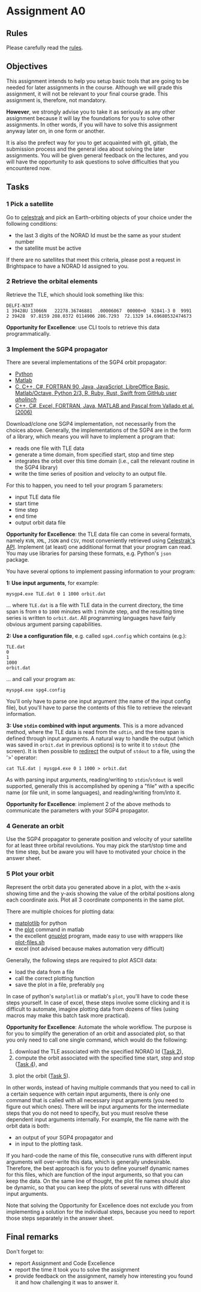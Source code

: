 # Assignment A0

## Rules

Please carefully read the [rules](rules/README.md).

## Objectives

This assignment intends to help you setup basic tools that are going to be needed for later assignments in the course. Although we will grade this assignment, it will not be relevant to your final course grade. This assignment is, therefore, not mandatory. 

**However**, we strongly advise you to take it as seriously as any other assignment because it will lay the foundations for you to solve other assignments. In other words, if you will have to solve this assignment anyway later on, in one form or another.

It is also the prefect way for you to get acquainted with git, gitlab, the submission process and the general idea about solving the later assignments. You will be given general feedback on the lectures, and you will have the opportunity to ask questions to solve difficulties that you encountered now.

## Tasks

### 1 Pick a satellite 

Go to [celestrak](https://celestrak.org/satcat/search.php) and pick an Earth-orbiting objects of your choice under the following conditions:

- the last 3 digits of the NORAD Id must be the same as your student number
- the satellite must be active

If there are no satellites that meet this criteria, please post a request in Brightspace to have a NORAD Id assigned to you.


### 2 Retrieve the orbital elements 

Retrieve the TLE, which should look something like this:

```
DELFI-N3XT              
1 39428U 13066N   22278.36746881  .00006067  00000+0  92841-3 0  9991
2 39428  97.8159 208.0372 0114906 286.7293  72.1329 14.69680532474673
```

**Opportunity for Excellence**: use CLI tools to retrieve this data programmatically.


### 3 Implement the SGP4 propagator 

There are several implementations of the SGP4 orbit propagator:

- [Python](https://pypi.org/project/sgp4/)
- [Matlab](https://www.mathworks.com/matlabcentral/fileexchange/62013-sgp4)
- [C, C++, C#, FORTRAN 90, Java, JavaScript, LibreOffice Basic, Matlab/Octave, Python 2/3, R, Ruby, Rust, Swift from GitHub user *aholinch*](https://github.com/aholinch/sgp4)
- [C++, C#, Excel, FORTRAN, Java, MATLAB and Pascal from Vallado et al. (2006)](http://celestrak.org/publications/AIAA/2006-6753/)

Download/clone one SGP4 implementation, not necessarily from the choices above. Generally, the implementations of the SGP4 are in the form of a library, which means you will have to implement a program that:

- reads one file with TLE data
- generate a time domain, from specified start, stop and time step
- integrates the orbit over this time domain (i.e., call the relevant routine in the SGP4 library)
- write the time series of position and velocity to an output file.

For this to happen, you need to tell your program 5 parameters:

- input TLE data file
- start time
- time step
- end time
- output orbit data file

**Opportunity for Excellence**: the TLE data file can come in several formats, namely `KVN`, `XML`, `JSON` and `CSV`, most conveniently retrieved using [Celestrak's API](http://celestrak.org/NORAD/documentation/gp-data-formats.php). Implement (at least) one additional format that your program can read. You may use libraries for parsing these formats, e.g. Python's `json` package.

You have several options to implement passing information to your program:

**1: Use input arguments**, for example:

```
mysgp4.exe TLE.dat 0 1 1000 orbit.dat
```

... where `TLE.dat` is a file with TLE data in the current directory, the time span is from `0` to `1000` minutes with `1` minute step, and the resulting time series is written to `orbit.dat`. All programming languages have fairly obvious argument parsing capabilities. 

**2: Use a configuration file**, e.g. called `sgp4.config` which contains (e.g.):

```
TLE.dat
0
1
1000
orbit.dat
```

... and call your program as:

```
myspg4.exe spg4.config
```
 
You'll only have to parse one input argument (the name of the input config file), but you'll have to parse the contents of this file to retrieve the relevant information.

**3: Use `stdin` combined with input arguments**. This is a more advanced method, where the TLE data is read from the `sdtin`, and the time span is defined through input arguments. A natural way to handle the output (which was saved in `orbit.dat` in previous options) is to write it to `stdout` (the screen). It is then possible to [redirect](https://medium.com/hacker-toolbelt/bash-shell-redirecting-standard-input-and-output-8c4713a22ea5) the output of `stdout` to a file, using the '>' operator:

```
cat TLE.dat | mysgp4.exe 0 1 1000 > orbit.dat
```

As with parsing input arguments, reading/writing to `stdin`/`stdout` is well supported, generally this is accomplished by opening a "file" with a specific name (or file unit, in some languages), and reading/writing from/into it.

**Opportunity for Excellence**: implement 2 of the above methods to communicate the parameters with your SGP4 propagator.

### 4 Generate an orbit

Use the SGP4 propagator to generate position and velocity of your satellite for at least three orbital revolutions. You may pick the start/stop time and the time step, but be aware you will have to motivated your choice in the answer sheet.

### 5 Plot your orbit

Represent the orbit data you generated above in a plot, with the x-axis showing time and the y-axis showing the value of the orbital positions along each coordinate axis. Plot all 3 coordinate components in the same plot.

There are multiple choices for plotting data:

- [matplotlib](https://matplotlib.org) for python
- the [plot](https://www.mathworks.com/help/matlab/ref/plot.html) command in matlab
- the excellent [gnuplot](http://www.gnuplot.info) program, made easy to use with wrappers like [plot-files.sh](https://github.com/jgte/plot-files)
- excel (not advised because makes automation very difficult)

Generally, the following steps are required to plot ASCII data:

- load the data from a file
- call the correct plotting function
- save the plot in a file, preferably `png`

In case of python's `matplotlib` or matlab's `plot`, you'll have to code these steps yourself. In case of excel, these steps involve some clicking and it is difficult to automate, imagine plotting data from dozens of files (using macros may make this batch task more practical).

**Opportunity for Excellence**: Automate the whole workflow. The purpose is for you to simplify the generation of an orbit and associated plot, so that you only need to call one single command, which would do the following:

1. download the TLE associated with the specified NORAD Id ([Task 2](#2-retrieve-the-orbital-elements)), 
2. compute the orbit associated with the specified time start, step and stop ([Task 4](#4-generate-an-orbit)), and 
3) plot the orbit ([Task 5](#5-Plot-your-orbit)).

In other words, instead of having multiple commands that you need to call in a certain sequence with certain input arguments, there is only one command that is called with all necessary input arguments (you need to figure out which ones). There will be input arguments for the intermediate steps that you do not need to specify, but you must resolve these dependent input arguments internally. For example, the file name with the orbit data is both:

- an output of your SGP4 propagator and
- in input to the plotting task.

If you hard-code the name of this file, consecutive runs with different input arguments will over-write this data, which is generally undesirable. Therefore, the best approach is for you to define yourself dynamic names for this files, which are function of the input arguments, so that you can keep the data. On the same line of thought, the plot file names should also be dynamic, so that you can keep the plots of several runs with different input arguments.

Note that solving the Opportunity for Excellence does not exclude you from implementing a solution for the individual steps, because you need to report those steps separately in the answer sheet.

## Final remarks

Don't forget to:

- report Assignment and Code Excellence
- report the time it took you to solve the assignment
- provide feedback on the assignment, namely how interesting you found it and how challenging it was to answer it.
